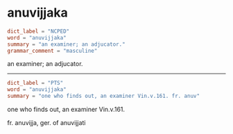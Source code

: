 # anuvijjaka

``` toml
dict_label = "NCPED"
word = "anuvijjaka"
summary = "an examiner; an adjucator."
grammar_comment = "masculine"
```

an examiner; an adjucator.

--------------------

``` toml
dict_label = "PTS"
word = "anuvijjaka"
summary = "one who finds out, an examiner Vin.v.161. fr. anuv"
```

one who finds out, an examiner Vin.v.161.

fr. anuvijja, ger. of anuvijjati


